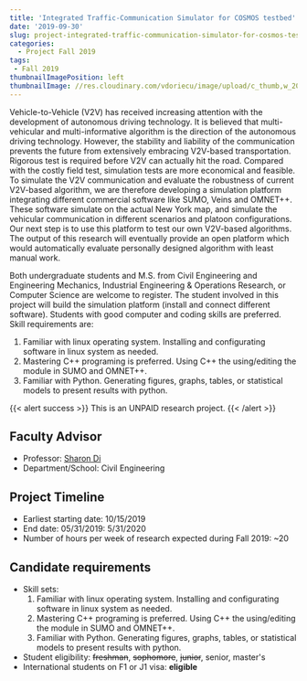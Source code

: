 ```yaml
---
title: 'Integrated Traffic-Communication Simulator for COSMOS testbed'
date: '2019-09-30'
slug: project-integrated-traffic-communication-simulator-for-cosmos-testbed
categories:
  - Project Fall 2019
tags:
 - Fall 2019
thumbnailImagePosition: left
thumbnailImage: //res.cloudinary.com/vdoriecu/image/upload/c_thumb,w_200,g_face/v1569959561/road_pzmzis.png
---
```

Vehicle-to-Vehicle (V2V) has received increasing attention with the development of autonomous driving technology. It is believed that multi-vehicular and multi-informative algorithm is the direction of the autonomous driving technology. However, the stability and liability of the communication prevents the future from extensively embracing V2V-based transportation. Rigorous test is required before V2V can actually hit the road.  Compared with the costly field test, simulation tests are more economical and feasible.  To simulate the V2V communication and evaluate the robustness of current V2V-based algorithm, we are therefore developing a simulation platform integrating different commercial software like SUMO, Veins and OMNET++. These software simulate on the actual New York map, and simulate the vehicular communication in different scenarios and platoon configurations.  Our next step is to use this platform to test our own V2V-based algorithms. The output of this research will eventually provide an open platform which would automatically evaluate personally designed algorithm with least manual work.

<!--more-->

Both undergraduate students and M.S. from Civil Engineering and Engineering
Mechanics, Industrial Engineering & Operations Research, or Computer Science are
welcome to register. The student involved in this project will build the simulation platform (install and connect different software). Students with good computer and coding skills are
preferred. Skill requirements are:
1.	Familiar with linux operating system. Installing and configurating software in linux system as needed.
2.	Mastering C++ programing is preferred. Using C++ the using/editing the module in SUMO and OMNET++. 
3.	Familiar with Python. Generating figures, graphs, tables, or statistical models to present results with python.

{{< alert success >}}
This is an UNPAID research project.
{{< /alert >}}

## Faculty Advisor
+ Professor: [Sharon Di](https://sharondi-columbia.wixsite.com/ditectlab)
+ Department/School: Civil Engineering

## Project Timeline
+ Earliest starting date: 10/15/2019
+ End date: 05/31/2019: 5/31/2020
+ Number of hours per week of research expected during Fall 2019: ~20

## Candidate requirements
+ Skill sets: 
  1.	Familiar with linux operating system. Installing and configurating software in linux system as needed.
  2.	Mastering C++ programing is preferred. Using C++ the using/editing the module in SUMO and OMNET++. 
  3.	Familiar with Python. Generating figures, graphs, tables, or statistical models to present results with python.
+ Student eligibility: ~~freshman~~, ~~sophomore~~, ~~junior~~, senior, master's
+ International students on F1 or J1 visa: **eligible**

